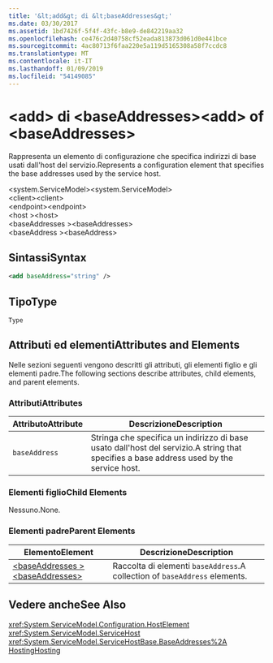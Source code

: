 ```yaml
---
title: '&lt;add&gt; di &lt;baseAddresses&gt;'
ms.date: 03/30/2017
ms.assetid: 1bd7426f-5f4f-43fc-b8e9-de842219aa32
ms.openlocfilehash: ce476c2d40758cf52eada813873d061d0e441bce
ms.sourcegitcommit: 4ac80713f6faa220e5a119d5165308a58f7ccdc8
ms.translationtype: MT
ms.contentlocale: it-IT
ms.lasthandoff: 01/09/2019
ms.locfileid: "54149085"
---
```

# <a name="ltaddgt-of-ltbaseaddressesgt"></a><span data-ttu-id="866a6-102">&lt;add&gt; di &lt;baseAddresses&gt;</span><span class="sxs-lookup"><span data-stu-id="866a6-102">&lt;add&gt; of &lt;baseAddresses&gt;</span></span>
<span data-ttu-id="866a6-103">Rappresenta un elemento di configurazione che specifica indirizzi di base usati dall'host del servizio.</span><span class="sxs-lookup"><span data-stu-id="866a6-103">Represents a configuration element that specifies the base addresses used by the service host.</span></span>  
  
 <span data-ttu-id="866a6-104">\<system.ServiceModel></span><span class="sxs-lookup"><span data-stu-id="866a6-104">\<system.ServiceModel></span></span>  
<span data-ttu-id="866a6-105">\<client></span><span class="sxs-lookup"><span data-stu-id="866a6-105">\<client></span></span>  
<span data-ttu-id="866a6-106">\<endpoint></span><span class="sxs-lookup"><span data-stu-id="866a6-106">\<endpoint></span></span>  
<span data-ttu-id="866a6-107">\<host ></span><span class="sxs-lookup"><span data-stu-id="866a6-107">\<host></span></span>  
<span data-ttu-id="866a6-108">\<baseAddresses ></span><span class="sxs-lookup"><span data-stu-id="866a6-108">\<baseAddresses></span></span>  
<span data-ttu-id="866a6-109">\<baseAddress ></span><span class="sxs-lookup"><span data-stu-id="866a6-109">\<baseAddress></span></span>  
  
## <a name="syntax"></a><span data-ttu-id="866a6-110">Sintassi</span><span class="sxs-lookup"><span data-stu-id="866a6-110">Syntax</span></span>  
  
```xml  
<add baseAddress="string" />
```  
  
## <a name="type"></a><span data-ttu-id="866a6-111">Tipo</span><span class="sxs-lookup"><span data-stu-id="866a6-111">Type</span></span>  
 `Type`  
  
## <a name="attributes-and-elements"></a><span data-ttu-id="866a6-112">Attributi ed elementi</span><span class="sxs-lookup"><span data-stu-id="866a6-112">Attributes and Elements</span></span>  
 <span data-ttu-id="866a6-113">Nelle sezioni seguenti vengono descritti gli attributi, gli elementi figlio e gli elementi padre.</span><span class="sxs-lookup"><span data-stu-id="866a6-113">The following sections describe attributes, child elements, and parent elements.</span></span>  
  
### <a name="attributes"></a><span data-ttu-id="866a6-114">Attributi</span><span class="sxs-lookup"><span data-stu-id="866a6-114">Attributes</span></span>  
  
|<span data-ttu-id="866a6-115">Attributo</span><span class="sxs-lookup"><span data-stu-id="866a6-115">Attribute</span></span>|<span data-ttu-id="866a6-116">Descrizione</span><span class="sxs-lookup"><span data-stu-id="866a6-116">Description</span></span>|  
|---------------|-----------------|  
|`baseAddress`|<span data-ttu-id="866a6-117">Stringa che specifica un indirizzo di base usato dall'host del servizio.</span><span class="sxs-lookup"><span data-stu-id="866a6-117">A string that specifies a base address used by the service host.</span></span>|  
  
### <a name="child-elements"></a><span data-ttu-id="866a6-118">Elementi figlio</span><span class="sxs-lookup"><span data-stu-id="866a6-118">Child Elements</span></span>  
 <span data-ttu-id="866a6-119">Nessuno.</span><span class="sxs-lookup"><span data-stu-id="866a6-119">None.</span></span>  
  
### <a name="parent-elements"></a><span data-ttu-id="866a6-120">Elementi padre</span><span class="sxs-lookup"><span data-stu-id="866a6-120">Parent Elements</span></span>  
  
|<span data-ttu-id="866a6-121">Elemento</span><span class="sxs-lookup"><span data-stu-id="866a6-121">Element</span></span>|<span data-ttu-id="866a6-122">Descrizione</span><span class="sxs-lookup"><span data-stu-id="866a6-122">Description</span></span>|  
|-------------|-----------------|  
|[<span data-ttu-id="866a6-123">\<baseAddresses ></span><span class="sxs-lookup"><span data-stu-id="866a6-123">\<baseAddresses></span></span>](../../../../../docs/framework/configure-apps/file-schema/wcf/baseaddresses.md)|<span data-ttu-id="866a6-124">Raccolta di elementi `baseAddress`.</span><span class="sxs-lookup"><span data-stu-id="866a6-124">A collection of `baseAddress` elements.</span></span>|  
  
## <a name="see-also"></a><span data-ttu-id="866a6-125">Vedere anche</span><span class="sxs-lookup"><span data-stu-id="866a6-125">See Also</span></span>  
 <xref:System.ServiceModel.Configuration.HostElement>  
 <xref:System.ServiceModel.ServiceHost>  
 <xref:System.ServiceModel.ServiceHostBase.BaseAddresses%2A>  
 [<span data-ttu-id="866a6-126">Hosting</span><span class="sxs-lookup"><span data-stu-id="866a6-126">Hosting</span></span>](../../../../../docs/framework/wcf/feature-details/hosting.md)
